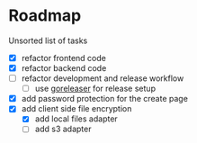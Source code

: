 # Roadmap
Unsorted list of tasks

- [x] refactor frontend code
- [x] refactor backend code
- [ ] refactor development and release workflow
    - [ ] use [goreleaser](https://goreleaser.com/) for release setup
- [x] add password protection for the create page
- [x] add client side file encryption
    - [x] add local files adapter
    - [ ] add s3 adapter
